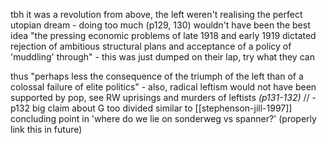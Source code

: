 tbh it was a revolution from above, the left weren't realising the perfect utopian dream
	- doing too much (p129, 130) wouldn't have been the best idea
		"the pressing economic problems of late 1918 and early 1919 dictated rejection of ambitious structural plans and acceptance of a policy of 'muddling' through"
	- this was just dumped on their lap, try what they can


thus "perhaps less the consequence of the triumph of the left than of a colossal failure of elite politics"
	- also, radical leftism would not have been supported by pop, see RW uprisings and murders of leftists *(p131-132)*
	// - p132 big claim about G too divided similar to [[stephenson-jill-1997]] concluding point in 'where do we lie on sonderweg vs spanner?' (properly link this in future)
	
